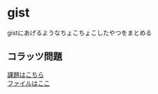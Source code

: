 gist
====

gistにあげるようなちょこちょこしたやつをまとめる

## コラッツ問題

[課題はこちら](https://gist.github.com/kawasima/0a3953fd4d39c9c86546#file-02-md)  
[ファイルはここ](https://github.com/syobochim/gist/blob/master/src/main/java/arch/collatz/collatz.java)
